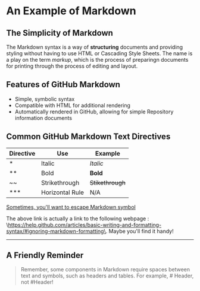 # An Example of Markdown
## The Simplicity of Markdown
The Markdown syntax is a way of **structuring** documents and providing styling without having to use HTML or Cascading Style Sheets. The name is a play on the term *markup*, which is the process of preparingn documents for printing through the process of editing and layout. 
## Features of GitHub Markdown
* Simple, symbolic syntax
* Compatible with HTML for additional rendering 
* Automatically rendered in GitHub, allowing for simple Repository information documents
## Common GitHub Markdown Text Directives
Directive | Use | Example
--- |--- | --- 
*|Italic|*Italic*
**|Bold |**Bold**
\~~|Strikethrough |~~Stikethrough~~
***|Horizontal Rule|N/A

[Sometimes, you'll want to escape Markdown symbol](https://help.github.com/articles/basic-writing-and-formatting-syntax/#ignoring-markdown-formatting)

The above link is actually a link to the following webpage : \https://help.github.com/articles/basic-writing-and-formatting-syntax/#ignoring-markdown-formatting\. Maybe you'll find it handy!
***
## A Friendly Reminder
>Remember, some components in Markdown require spaces between text and symbols, such as headers and tables. For example, # Header, not #Header!
